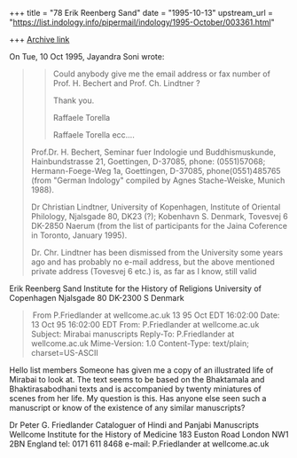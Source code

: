 +++
title = "78 Erik Reenberg Sand"
date = "1995-10-13"
upstream_url = "https://list.indology.info/pipermail/indology/1995-October/003361.html"

+++
[Archive link](https://list.indology.info/pipermail/indology/1995-October/003361.html)




On Tue, 10 Oct 1995, Jayandra Soni wrote:

> >Could anybody give me the email address or fax number of Prof. H.
> >Bechert and Prof. Ch. Lindtner ?
> >
> >Thank you.
> >
> >Raffaele Torella
> >
> >Raffaele Torella
> >ecc....
> >
> 
> 
>  Prof.Dr. H. Bechert, Seminar fuer Indologie und Buddhismuskunde,
> Hainbundstrasse 21, Goettingen, D-37085, phone: (0551)57068;
> Hermann-Foege-Weg 1a, Goettingen, D-37085, phone(0551)485765 (from "German
> Indology" compiled by Agnes Stache-Weiske, Munich 1988).
> 
> Dr Christian Lindtner, University of Kopenhagen, Institute of Oriental
> Philology, Njalsgade 80, DK23 (?); Kobenhavn S. Denmark, Tovesvej 6 DK-2850
> Naerum (from the list of participants for the Jaina Coference in Toronto,
> January 1995).
> 
> Dr. Chr. Lindtner has been dismissed from the University some years ago 
and has probably no e-mail address, but the above mentioned private 
address (Tovesvej 6 etc.) is, as far as I know, still valid

Erik Reenberg Sand
Institute for the History of Religions
University of Copenhagen
Njalsgade 80
DK-2300 S
Denmark 



> From P.Friedlander at wellcome.ac.uk 13 95 Oct EDT 16:02:00
Date: 13 Oct 95 16:02:00 EDT
From: P.Friedlander at wellcome.ac.uk
Subject: Mirabai manuscripts
Reply-To: P.Friedlander at wellcome.ac.uk
Mime-Version: 1.0
Content-Type: text/plain; charset=US-ASCII

Hello list members
Someone has given me a copy of an illustrated life of Mirabai to look at. 
The text seems to be based on the Bhaktamala and Bhaktirasabodhani texts and 
is accompanied by twenty miniatures of scenes from her life. 
My question is this. Has anyone else seen such a manuscript or know of the 
existence of any similar manuscripts?

Dr Peter G. Friedlander
Cataloguer of Hindi and Panjabi Manuscripts
Wellcome Institute for the History of Medicine
183 Euston Road
London NW1 2BN
England
tel: 0171 611 8468
e-mail: P.Friedlander at wellcome.ac.uk






